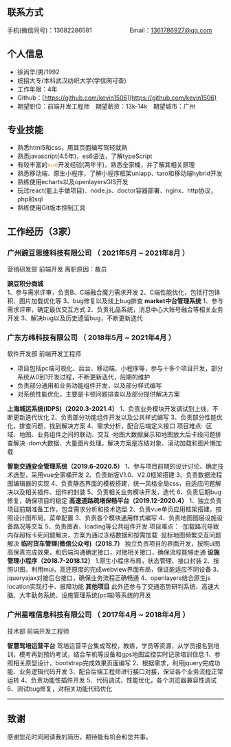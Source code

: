 ## 联系方式
手机(微信同号)：13682286581&emsp;&emsp;&emsp;&emsp;&emsp;&emsp; Email：1361786927@qq.com
## 个人信息
 - 徐尚华/男/1992
 - 统招大专/本科武汉纺织大学(学信网可查)
 - 工作年限：4年
 - Github：[https://github.com/kevin1506](https://github.com/kevin1506)
 - 期望职位：前端开发工程师&emsp;期望薪资：13k-14k&emsp;期望城市：广州
## 专业技能
- 熟悉html5和css，用其页面编写驾轻就熟
- 熟悉javascript(4.5年)，es6语法，了解typeScript
- 有较丰富的<span style="color:#dc9656">vue</span>开发经验(两年半)，熟悉全家桶，并了解其相关原理
- 熟悉移动端、原生小程序，了解小程序框架uniapp、taro和移动端hybrid开发
- 熟练使用echarts以及openlayersGIS开发
- 玩过react(能上手做项目)、node.js、doctor容器部署、nginx、http协议，php和sql
- 熟练使用Git版本控制工具
## 工作经历（3家）
### 广州豌豆思维科技有限公司 （ 2021年5月 ~ 2021年8月 ）
营销研发部 前端开发 离职原因：裁员

**豌豆积分商城**  
1、参与需求评审，负责B、C端融合魔力需求开发
2、C端性能优化，包括打包体积、图片加载优化等
3、bug修复以及线上bug排查
**market中台管理系统**
1、参与需求评审，确定最优交互方式
2、负责礼品系统，消息中心大账号融合等相关业务开发
3、解决bug以及历史遗留bug，不断更新迭代
### 广东方纬科技有限公司 （ 2018年5月 ~ 2021年4月 ）
软件开发部 前端开发工程师
- 项目包括pc端可视化、后台、移动端、小程序等，参与十多个项目开发，部分系统从0到1开发过程，不断更新迭代，后期的维护
- 负责部分通用和业务功能组件开发，以及部分样式编写
- 对系统性能优化，主要是卡顿问题排查以及部分提供解决方案

**上海城运系统(IDPS)（2020.3-2021.4）**
1、负责业务模块开发调试到上线，不断更新迭代优化
2、负责部分功能组件开发以及公共样式编写
3、负责部分性能优化，排查问题，找到解决方案
4、需求分析，配合后端定义接口
项目难点:
   ·区域、地图、业务组件之间的联动、交互
   ·地图大数据展示和地图放大后卡段问题排查解决
   ·dom大数据、大量图片处理，解决方案是冻结对象、滚动加载和图片懒加载

**智能交通安全管理系统（2019.6-2020.5）**
1、参与项目前期的设计讨论、确定技术选型，采用vue全家桶开发
2、负责新版V1.0、V2.0框架搭建
3、负责数据流程图编辑器的实现
4、负责静态界面的模板搭建，统一风格全局css，自适应问题解决以及相关插件、组件的封装
5、负责相关业务模块开发，迭代
6、负责后期bug修复，确保项目的稳定
**高速道路疏堵保畅平台（2019.12-2020.4）**
1、独立负责项目前期准备工作，包含需求分析和技术选型
2、负责vue单页应用框架搭建，按照设计图布局，菜单配置
3、负责各个模块通用样式编写
4、负责地图图层设施设备路况等交互
5、负责图表、loading等公共组件开发
项目难点：
   ·加载路况导致内存超标卡死问题解决，方案为通过冻结数据和按需加载
   ·鼠标地图频繁交互问题解决
**临时货车管理(微信公众号)（2018.7）**
独立负责项目的界面开发，按照ui图高保真完成效果，和后端沟通确定接口，对接相关接口，确保流程能够走通
  **设施管理小程序（2018.7-2018.12）**
 1.原生小程序布局，状态管理、接口封装
2、按照UI图，利用mui，高还原度的完成webview界面布局，保证能适应不同设备
3、jqueryajax对接后台接口，确保业务流程正确畅通
4、openlayers结合原生js location实现打卡、报障功能
**其他项目**
此外还参与了交通态势研判系统、高速大脑、大丰勤务系统、设施管理系统(pc端)等系统的开发
  
### 广州星唯信息科技有限公司 （ 2017年4月 ~ 2018年4月 ）
技术部  前端开发工程师

**智慧驾培运营平台**
驾培运营平台集成驾校，教练，学员等资源，从学员报名到培训，模考再到预约考试，结合车机等设备和gps地图监控实时记录培训信息
1、参照相关原型设计，bootstrap完成效果页面编写
2、根据需求，利用jquery完成功能、业务逻辑代码开发
3、配合后端工程师进行接口对接，保证各个业务流程正常运转
4、负责功能性插件开发
5、代码调试，性能优化，各个浏览器兼容性调试
6、测试bug修复，对相关功能代码优化

---      
## 致谢
感谢您花时间阅读我的简历，期待能有机会和您共事。
      
